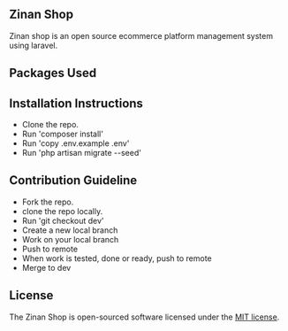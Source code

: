 ## Zinan Shop

Zinan shop is an open source ecommerce platform management system using laravel.


## Packages Used




## Installation Instructions

- Clone the repo.
- Run 'composer install'
- Run 'copy .env.example .env'
- Run 'php artisan migrate --seed'


## Contribution Guideline

- Fork the repo.
- clone the repo locally.
- Run 'git checkout dev'
- Create a new local branch
- Work on your local branch
- Push to remote
- When work is tested, done or ready, push to remote
- Merge to dev

## License

The Zinan Shop is open-sourced software licensed under the [MIT license](https://opensource.org/licenses/MIT).
